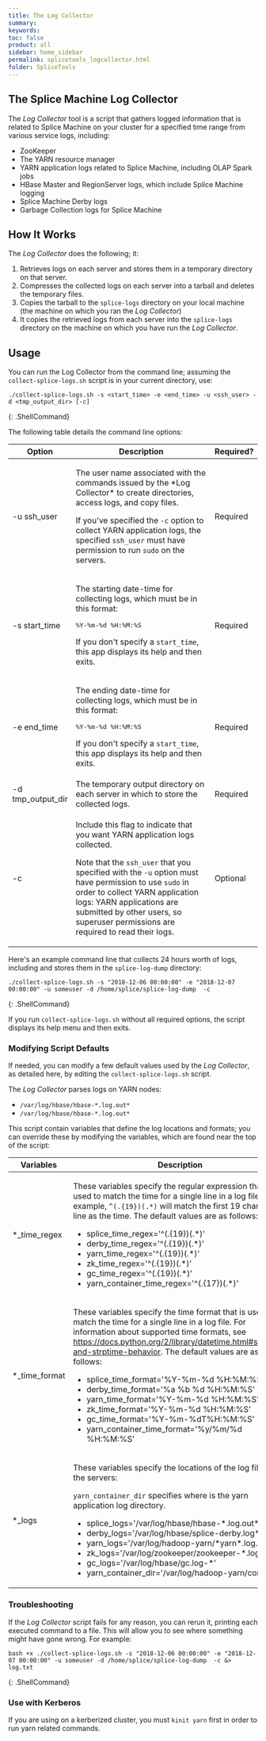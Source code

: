 ```yaml
---
title: The Log Collector
summary:
keywords:
toc: false
product: all
sidebar: home_sidebar
permalink: splicetools_logcollector.html
folder: SpliceTools
---
```

<section>
<div class="TopicContent" data-swiftype-index="true" markdown="1">

# The Splice Machine Log Collector

The *Log Collector* tool is a script that gathers logged information that is related to Splice Machine on your cluster for a specified time range from various service logs, including:
* ZooKeeper
* The YARN resource manager
* YARN application logs related to Splice Machine, including OLAP Spark jobs
* HBase Master and RegionServer logs, which include Splice Machine logging
* Splice Machine Derby logs
* Garbage Collection logs for Splice Machine

## How It Works
The *Log Collector* does the following; it:
1. Retrieves logs on each server and stores them in a temporary directory on that server.
2. Compresses the collected logs on each server into a tarball and deletes the temporary files.
3. Copies the tarball to the `splice-logs` directory on your local machine (the machine on which you ran the *Log Collector*)
2. It copies the retrieved logs from each server into the `splice-logs` directory on the machine on which you have run the *Log Collector*.

## Usage

You can run the Log Collector from the command line; assuming the `collect-splice-logs.sh` script is in your current directory, use:

```
./collect-splice-logs.sh -s <start_time> -e <end_time> -u <ssh_user> -d <tmp_output_dir> [-c]
```
{: .ShellCommand}

The following table details the command line options:

<table>
    <col width="25%" />
    <col width="65%" />
    <col width="10%" />
    <thead>
        <tr>
            <th>Option</th>
            <th>Description</th>
            <th>Required?</th>
        </tr>
    </thead>
    <tbody>
        <tr>
            <td class="CodeFont">-u ssh_user</td>
            <td><p>The user name associated with the commands issued by the *Log Collector* to create directories, access logs, and copy files.</p>
                <p>If you've specified the <code>-c</code> option to collect YARN application logs, the specified <code>ssh_user</code> must have permission to run <code>sudo</code> on the servers.</p>
            </td>
            <td>Required</td>
        </tr>
        <tr>
            <td class="CodeFont">-s start_time</td>
            <td><p>The starting date-time for collecting logs, which must be in this format:</p>
                <pre class="AppCommandCell">%Y-%m-%d %H:%M:%S</pre>
                <p>If you don't specify a <code>start_time</code>, this app displays its help and then exits.</p>
            </td>
            <td>Required</td>
        </tr>
        <tr>
            <td class="CodeFont">-e end_time</td>
            <td><p>The ending date-time for collecting logs, which must be in this format:</p>
                <pre class="AppCommandCell">%Y-%m-%d %H:%M:%S</pre>
                <p>If you don't specify a <code>start_time</code>, this app displays its help and then exits.</p>
            </td>
            <td>Required</td>
        </tr>
        <tr>
            <td class="CodeFont">-d tmp_output_dir</td>
            <td>The temporary output directory on each server in which to store the collected logs.</td>
            <td>Required</td>
        </tr>
        <tr>
            <td class="CodeFont">-c</td>
            <td><p>Include this flag to indicate that you want YARN application logs collected.</p>
                <p>Note that the <code>ssh_user</code> that you specified with the <code>-u</code> option must have permission to use <code>sudo</code> in order to collect YARN application logs: YARN applications are submitted by other users, so superuser permissions are required to read their logs.</p>
            </td>
            <td>Optional</td>
        </tr>
    </tbody>
</table>

Here's an example command line that collects 24 hours worth of logs, including  and stores them in the `splice-log-dump` directory:

```
./collect-splice-logs.sh -s "2018-12-06 00:00:00" -e "2018-12-07 00:00:00" -u someuser -d /home/splice/splice-log-dump  -c
```
{: .ShellCommand}

If you run `collect-splice-logs.sh` without all required options, the script displays its help menu and then exits.

### Modifying Script Defaults
If needed, you can modify a few default values used by the *Log Collector*, as detailed here, by editing  the `collect-splice-logs.sh` script.

The *Log Collector* parses logs on YARN nodes:
* `/var/log/hbase/hbase-*.log.out*`
* `/var/log/hbase/hbase-*.log.out*`

This script contain variables that define the log locations and formats; you can override these by modifying the variables, which are found near the top of the script:

<table>
    <col />
    <col />
    <thead>
        <tr>
            <th>Variables</th>
            <th>Description</th>
        </tr>
    </thead>
    <tbody>
        <tr>
            <td class="CodeFont">*_time_regex</td>
            <td><p>These variables specify the regular expression that is used to match the time for a single line in a log file. For example, <code>^(.{19})(.*)</code> will match the first 19 chars in a line as the time. The default values are as follows:</p>
                <ul class=".codeList">
                    <li>splice_time_regex=<span class="AppCommand">'^(.{19})(.*)'</span></li>
                    <li>derby_time_regex=<span class="AppCommand">'^(.{19})(.*)'</span></li>
                    <li>yarn_time_regex=<span class="AppCommand">'^(.{19})(.*)'</span></li>
                    <li>zk_time_regex=<span class="AppCommand">'^(.{19})(.*)'</span></li>
                    <li>gc_time_regex=<span class="AppCommand">'^(.{19})(.*)'</span></li>
                    <li>yarn_container_time_regex=<span class="AppCommand">'^(.{17})(.*)'</span></li>
                </ul>
             </td>
        </tr>
        <tr>
            <td class="CodeFont">*_time_format</td>
            <td><p>These variables specify the time format that is used to match the time for a single line in a log file. For information about supported time formats, see <a href="https://docs.python.org/2/library/datetime.html#strftime-and-strptime-behavior" target="_blank">https://docs.python.org/2/library/datetime.html#strftime-and-strptime-behavior</a>. The default values are as follows:</p>
                <ul class=".codeList">
                    <li>splice_time_format=<span class="AppCommand">'%Y-%m-%d %H:%M:%S'</span></li>
                    <li>derby_time_format=<span class="AppCommand">'%a %b %d %H:%M:%S'</span></li>
                    <li>yarn_time_format=<span class="AppCommand">'%Y-%m-%d %H:%M:%S'</span></li>
                    <li>zk_time_format=<span class="AppCommand">'%Y-%m-%d %H:%M:%S'</span></li>
                    <li>gc_time_format=<span class="AppCommand">'%Y-%m-%dT%H:%M:%S'</span></li>
                    <li>yarn_container_time_format=<span class="AppCommand">'%y/%m/%d %H:%M:%S'</span></li>
                </ul>
             </td>
        </tr>
        <tr>
            <td class="CodeFont">*_logs</td>
            <td><p>These variables specify the locations of the log files on the servers:</p>
                <p><code>yarn_container_dir</code> specifies where is the yarn application log directory.</p>
                <ul class=".codeList">
                    <li>splice_logs=<span class="AppCommand">'/var/log/hbase/hbase-*.log.out*'</span></li>
                    <li>derby_logs=<span class="AppCommand">'/var/log/hbase/splice-derby.log*'</span></li>
                    <li>yarn_logs=<span class="AppCommand">'/var/log/hadoop-yarn/*yarn*.log.out*'</span></li>
                    <li>zk_logs=<span class="AppCommand">'/var/log/zookeeper/zookeeper-*.log*'</span></li>
                    <li>gc_logs=<span class="AppCommand">'/var/log/hbase/gc.log-*'</span></li>
                    <li>yarn_container_dir=<span class="AppCommand">'/var/log/hadoop-yarn/container'</span></li>
                </ul>
            </td>
        </tr>
    </tbody>
</table>

### Troubleshooting
If the *Log Collector* script fails for any reason, you can rerun it, printing each executed command to a file. This will allow you to see where something might have gone wrong. For example:

```
bash +x ./collect-splice-logs.sh -s "2018-12-06 00:00:00" -e "2018-12-07 00:00:00" -u someuser -d /home/splice/splice-log-dump  -c &> log.txt
```
{: .ShellCommand}

### Use with Kerberos

If you are using on a kerberized cluster, you must `kinit yarn` first in order to run yarn related commands.

</div>
</section>
